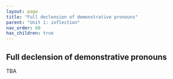 ```yaml
---
layout: page
title: "Full declension of demonstrative pronouns"
parent: "Unit 1: inflection"
nav_order: 60
has_children: true
---
```


## Full declension of demonstrative pronouns

TBA
